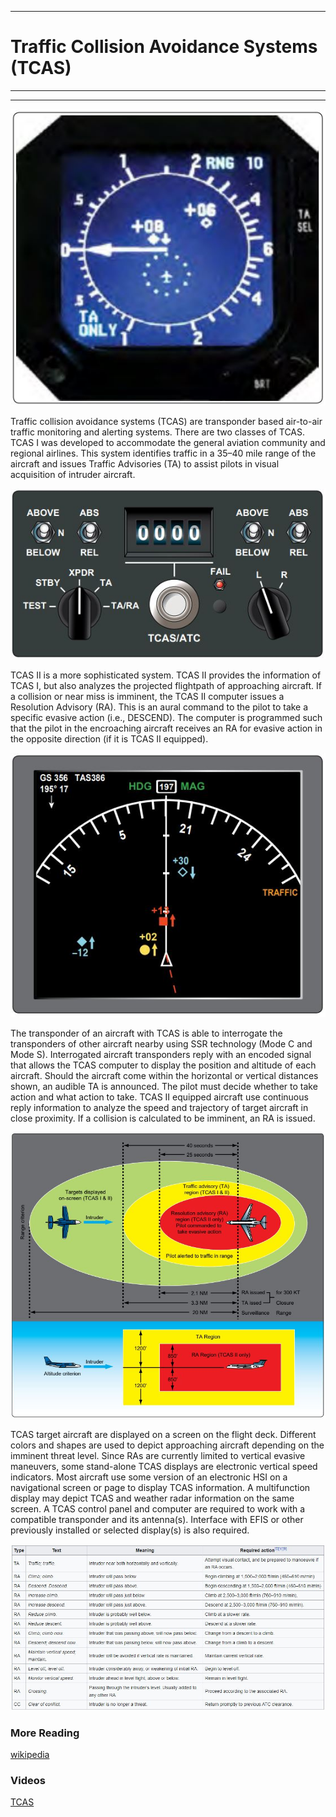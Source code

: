 --------------------------------------------------------------------------------------------
# Traffic Collision Avoidance Systems (TCAS) 
--------------------------------------------------------------------------------------------


--------------------------------------------------------------------------------------------

![](IVSI.JPG)

Traffic collision avoidance systems (TCAS) are transponder based air-to-air traffic monitoring and alerting systems. There are two classes of TCAS. TCAS I was developed to accommodate the general aviation community and regional airlines. This system identifies traffic in a 35–40 mile range of the aircraft and issues Traffic Advisories (TA) to assist pilots in visual acquisition of intruder aircraft. 

![](ControlHead.JPG)

TCAS II is a more sophisticated system. TCAS II provides the information of TCAS I, but also analyzes the projected flightpath of approaching aircraft. If a collision or near miss is imminent, the TCAS II computer issues a Resolution Advisory (RA). This is an aural command to the pilot to take a specific evasive action (i.e., DESCEND). The computer is programmed such that the pilot in the encroaching aircraft receives an RA for evasive action in the opposite direction (if it is TCAS II equipped). 

![](MFD.JPG)

The transponder of an aircraft with TCAS is able to interrogate the transponders of other aircraft nearby using SSR technology (Mode C and Mode S). Interrogated aircraft transponders reply with an encoded signal that allows the TCAS computer to display the position and altitude of each aircraft. Should the aircraft come within the horizontal or vertical distances shown, an audible TA is announced. The pilot must decide whether to take action and what action to take. TCAS II equipped aircraft use continuous reply information to analyze the speed and trajectory of target aircraft in close proximity. If a collision is calculated to be imminent, an RA is issued.

![](TA-RA.JPG)

TCAS target aircraft are displayed on a screen on the flight deck. Different colors and shapes are used to depict approaching aircraft depending on the imminent threat level. Since RAs are currently limited to vertical evasive maneuvers, some stand-alone TCAS displays are electronic vertical speed indicators. Most aircraft use some version of an electronic HSI on a navigational screen or page to display TCAS information. A multifunction display may depict TCAS and weather radar information on the same screen. A TCAS control panel and computer are required to work with a compatible transponder and its antenna(s). Interface with EFIS or other previously installed or selected display(s) is also required.

![](CallOuts.JPG)

### More Reading

[wikipedia](https://en.wikipedia.org/wiki/Traffic_collision_avoidance_system#Impetus_for_a_system_and_history)

### Videos

[TCAS](https://youtu.be/znsowAz8WP0?si=Imp5qVN8tK_wS0CU)
